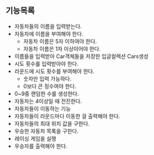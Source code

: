 ## 기능목록
+ 자동차들의 이름을 입력받는다.
+ 자동차에 이름을 부여해야 한다.
  + 자동차 이름은 5자 이하여야 한다.
  + 자동차 이름은 1자 이상이어야 한다.
+ 이름들을 입력받아 Car객체들을 저장한 입글컬렉션 Cars생성
+ 시도 횟수를 입력받아야 한다.
+ 라운드에 시도 횟수를 부여해야 한다.
  + 숫자만 입력 가능하다.
  + 0보다 큰 정수여야 한다.
+ 0~9중 랜덤한 수를 생성한다.
+ 자동차는 4이상일 때 전진한다.
+ 자동차들이 이동하는 기능
+ 자동차들이 라운드마다 이동한 걸 출력해야 한다.
+ 자동차들의 최대 위치 값을 구한다.
+ 우승한 자동차 목록을 구한다.
+ 레이싱 게임을 실행
+ 우승자를 출력해야 한다.
